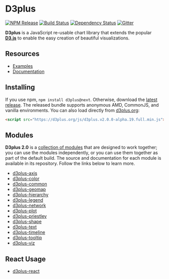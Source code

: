 # D3plus

[![NPM Release](https://img.shields.io/npm/v/d3plus/next.svg?style=flat)](https://www.npmjs.org/package/d3plus)
[![Build Status](https://travis-ci.org/alexandersimoes/d3plus.svg?branch=2.0)](https://travis-ci.org/alexandersimoes/d3plus)
[![Dependency Status](https://david-dm.org/alexandersimoes/d3plus/2.0/status.svg)](https://david-dm.org/alexandersimoes/d3plus/2.0)
[![Gitter](https://img.shields.io/gitter/room/nwjs/nw.js.svg?style=flat)](https://gitter.im/d3plus/)

**D3plus** is a JavaScript re-usable chart library that extends the popular **[D3.js](https://d3js.org/)** to enable the easy creation of beautiful visualizations.

## Resources

* [Examples](http://d3plus.org/examples/)
* [Documentation](http://d3plus.org/docs/)

## Installing

If you use npm, `npm install d3plus@next`. Otherwise, download the [latest release](https://d3plus.org/d3plus.zip). The released bundle supports anonymous AMD, CommonJS, and vanilla environments. You can also load directly from [d3plus.org](https://d3plus.org):

```html
<script src="https://d3plus.org/js/d3plus.v2.0.0-alpha.19.full.min.js"></script>
```

## Modules

**D3plus 2.0** is a [collection of modules](https://github.com/d3plus) that are designed to work together; you can use the modules independently, or you can use them together as part of the default build. The source and documentation for each module is available in its repository. Follow the links below to learn more.

* [d3plus-axis](https://github.com/d3plus/d3plus-axis)
* [d3plus-color](https://github.com/d3plus/d3plus-color)
* [d3plus-common](https://github.com/d3plus/d3plus-common)
* [d3plus-geomap](https://github.com/d3plus/d3plus-geomap)
* [d3plus-hierarchy](https://github.com/d3plus/d3plus-hierarchy)
* [d3plus-legend](https://github.com/d3plus/d3plus-legend)
* [d3plus-network](https://github.com/d3plus/d3plus-network)
* [d3plus-plot](https://github.com/d3plus/d3plus-plot)
* [d3plus-priestley](https://github.com/d3plus/d3plus-priestley)
* [d3plus-shape](https://github.com/d3plus/d3plus-shape)
* [d3plus-text](https://github.com/d3plus/d3plus-text)
* [d3plus-timeline](https://github.com/d3plus/d3plus-timeline)
* [d3plus-tooltip](https://github.com/d3plus/d3plus-tooltip)
* [d3plus-viz](https://github.com/d3plus/d3plus-viz)

## React Usage

* [d3plus-react](https://github.com/d3plus/d3plus-react)
